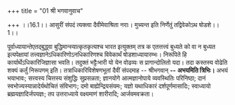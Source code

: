 +++
title = "01 श्री भगवानुवाच"

+++
।।16.1।। आसुरीं संपदं त्यक्त्वा दैवीमेवाश्रिता नराः। मुच्यन्त इति
निर्णेतुं तद्विवेकोऽथ षोडशे।।1।।  
  
पूर्वाध्यायान्तेएतद्बुद्ध्वा बुद्धिमान्स्यात्कृतकृत्यश्च भारत इत्युक्तम्
तत्र क एतत्तत्त्वं बुध्यते को वा न बुध्यत इत्यपेक्षायां
तत्त्वज्ञानेऽधिकारिणोऽनधिकारिणश्च विवेकार्थं षोडशाध्यायारम्भः। निरूपिते
हि कार्यार्थेऽधिकारिजिज्ञासा भवति। तदुक्तं भट्टैःभारी यो येन वोढव्यः स
प्रागान्दोलितो यदा। तदा कस्तस्य वोढेति शक्यं कर्तुं निरूपणम् इति।
तत्राधिकारिविशेषणभूतां दैवीं संपदमाह -- श्रीभगवान् **--** **अभयमिति
त्रिभिः।** अभयं भयाभावः; सत्त्वस्य चित्तस्य संशुद्धिः सुप्रसन्नता;
ज्ञानयोगे आत्मज्ञानोपाये व्यवस्थितिः परिनिष्ठा; दानं
स्वभोज्यस्यान्नादेर्यथोचितं संविभागः; दमो बाह्येन्द्रियसंयमः; यज्ञो
यथाधिकारं दर्शपूर्णमासादिः; स्वाध्यायो ब्रह्मयज्ञादिर्जपयज्ञः; तप
उत्तराध्याये वक्ष्यमाणं शारीरादि; आर्जवमवक्रता।
